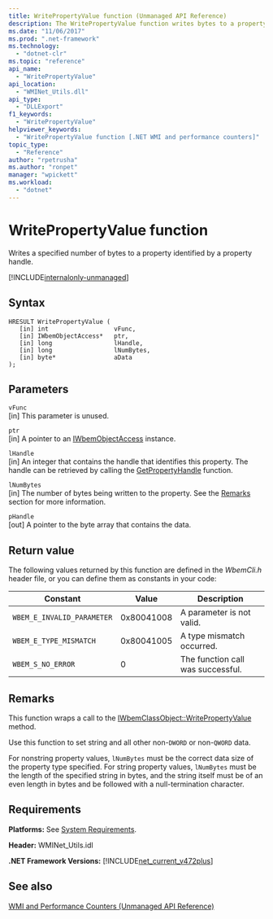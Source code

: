 ```yaml
---
title: WritePropertyValue function (Unmanaged API Reference)
description: The WritePropertyValue function writes bytes to a property.
ms.date: "11/06/2017"
ms.prod: ".net-framework"
ms.technology: 
  - "dotnet-clr"
ms.topic: "reference"
api_name: 
  - "WritePropertyValue"
api_location: 
  - "WMINet_Utils.dll"
api_type: 
  - "DLLExport"
f1_keywords: 
  - "WritePropertyValue"
helpviewer_keywords: 
  - "WritePropertyValue function [.NET WMI and performance counters]"
topic_type: 
  - "Reference"
author: "rpetrusha"
ms.author: "ronpet"
manager: "wpickett"
ms.workload: 
  - "dotnet"
---
```

# WritePropertyValue function
Writes a specified number of bytes to a property identified by a property handle.

[!INCLUDE[internalonly-unmanaged](../../../../includes/internalonly-unmanaged.md)]
    
## Syntax  
  
```  
HRESULT WritePropertyValue (
   [in] int                  vFunc, 
   [in] IWbemObjectAccess*   ptr, 
   [in] long                 lHandle,
   [in] long                 lNumBytes,
   [in] byte*                aData
); 
```  

## Parameters

`vFunc`  
[in] This parameter is unused.

`ptr`  
[in] A pointer to an [IWbemObjectAccess](https://msdn.microsoft.com/library/aa391770(v=vs.85).aspx) instance.

`lHandle`  
[in] An integer that contains the handle that identifies this property. The handle can be retrieved by calling the [GetPropertyHandle](getpropertyhandle.md) function.   

`lNumBytes`  
[in] The number of bytes being written to the property. See the [Remarks](#remarks) section for more information.

`pHandle`   
[out] A pointer to the byte array that contains the data.

## Return value

The following values returned by this function are defined in the *WbemCli.h* header file, or you can define them as constants in your code:

|Constant  |Value  |Description  |
|---------|---------|---------|
|`WBEM_E_INVALID_PARAMETER` | 0x80041008 | A parameter is not valid. |
|`WBEM_E_TYPE_MISMATCH` | 0x80041005 | A type mismatch occurred. |
|`WBEM_S_NO_ERROR` | 0 | The function call was successful.  |
  
## Remarks

This function wraps a call to the [IWbemClassObject::WritePropertyValue](https://msdn.microsoft.com/library/aa391783(v=vs.85).aspx) method.

Use this function to set string and all other non-`DWORD` or non-`QWORD` data.

For nonstring property values, `lNumBytes` must be the correct data size of the property type specified. For string property values, `lNumBytes` must be the length of the specified string in bytes, and the string itself must be of an even length in bytes and be followed with a null-termination character.

## Requirements  
**Platforms:** See [System Requirements](../../../../docs/framework/get-started/system-requirements.md).  
  
 **Header:** WMINet_Utils.idl  
  
 **.NET Framework Versions:** [!INCLUDE[net_current_v472plus](../../../../includes/net-current-v472plus.md)]  
  
## See also  
[WMI and Performance Counters (Unmanaged API Reference)](index.md)
